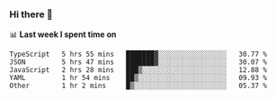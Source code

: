 ### Hi there 👋

<!--
**DBvc/DBvc** is a ✨ _special_ ✨ repository because its `README.md` (this file) appears on your GitHub profile.

Here are some ideas to get you started:

- 🔭 I’m currently working on ...
- 🌱 I’m currently learning ...
- 👯 I’m looking to collaborate on ...
- 🤔 I’m looking for help with ...
- 💬 Ask me about ...
- 📫 How to reach me: ...
- 😄 Pronouns: ...
- ⚡ Fun fact: ...
-->

📊 **Last week I spent time on**
<!--START_SECTION:waka-->

```text
TypeScript   5 hrs 55 mins   ███████▓░░░░░░░░░░░░░░░░░   30.77 %
JSON         5 hrs 47 mins   ███████▓░░░░░░░░░░░░░░░░░   30.07 %
JavaScript   2 hrs 28 mins   ███▒░░░░░░░░░░░░░░░░░░░░░   12.88 %
YAML         1 hr 54 mins    ██▒░░░░░░░░░░░░░░░░░░░░░░   09.93 %
Other        1 hr 2 mins     █▒░░░░░░░░░░░░░░░░░░░░░░░   05.37 %
```

<!--END_SECTION:waka-->
